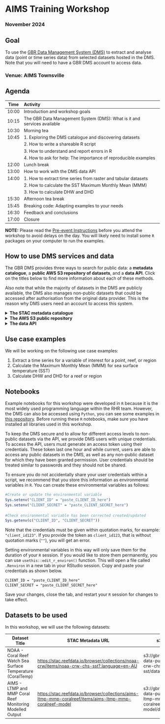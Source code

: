 # AIMS Training Workshop

### November 2024

## Goal

To use the [GBR Data Management System (DMS)](https://stac.reefdata.io/browser/?.language=en) to extract and analyse data (point or time series data) from selected datasets hosted in the DMS. Note that you will need to have a GBR DMS account to access data.

### Venue: AIMS Townsville 

## Agenda
  
| Time  | Activity |
|-------|:---------------------------------------------------------------|
| 10:00 | Introduction and workshop goals                               |
| 10:15 | The GBR Data Management System (DMS): What is it and services available |
| 10:30 | Morning tea                                                   |
| 10:45 | 1. Exploring the DMS catalogue and discovering datasets       |
|       | 2. How to write a shareable R script                          |
|       | 3. How to understand and report errors in R                   |
|       | 4. How to ask for help: The importance of reproducible examples |
| 12:00 | Lunch break                                                   |
| 13:00 | How to work with the DMS data API                             |
| 14:00 | 1. How to extract time series from raster and tabular datasets|
|       | 2. How to calculate the SST Maximum Monthly Mean (MMM)        |
|       | 3. How to calculate DHW and DHD                               |
| 15:30 | Afternoon tea break                                           |
| 15:45 | Breaking code: Adapting examples to your needs                |
| 16:30 | Feedback and conclusions                                      |
| 17:00 | Closure                                                       |

**NOTE:** Please read the [Pre-event Instructions](https://github.com/aodn/rimrep-training/blob/main/Pre-Event%20Instructions.pdf) before you attend the workshop to avoid delays on the day. You will likely need to install some `R` packages on your computer to run the examples.  
 
## How to use DMS services and data

The GBR DMS provides three ways to search for public data: a **metadata catalogue**, a **public AWS S3 repository of datasets**, and a **data API**. Click on the titles below to find more information about each of these methods.

Also note that while the majority of datasets in the DMS are publicly available, the DMS also manages non-public datasets that could be accessed after authorisation from the original data provider. This is the reason why DMS users need an account to access this system.

<details>

<summary><b>The STAC metadata catalogue</b></summary>

The metadata catalogue is the discovery portal. The datasets are organised as *items* inside **collections**. A **collection** is a group of similar *items* (datasets) either maintained by the same data provider (e.g., GBRMPA), or it can also refer to a similar type of data. For example, GBRMPA maintains a set of administrative regions (e.g., GBR marine protected area boundaries) and another for natural features (e.g., reefs inside the boundaries of the GBR). Both of these datasets (*items*) are included under the same **collection** ([GBRMPA Administrative Spatial Regions](https://stac.reefdata.io/browser/collections/gbrmpa-admin-regions)).

In the DMS, you can search for datasets by their name or using keywords. This search will return any collections that contain items related to your query. You can further search filter results by selecting one of the collection and searching by temporal/spatial extent and names. This will return a set of items (within the chosen collection) that fits your query.

</details>

<details>

<summary><b>The AWS S3 public repository</b></summary>

All DMS datasets are stored in an Amazon AWS S3 public repository. If you know the location of the collection (the S3 URI) you can use this address to connect directly with the dataset. The S3 URI is provided in the [STAC](https://stac.reefdata.io/browser/) *item* page inside a **collection**.

![](images/clipboard-3883780758.png)

</details>

</details>

<details>

<summary><b>The data API</b></summary>

The data API services are provided through [pygeoapi](https://pygeoapi.io) a server implementation of a set of [OGC API standards](https://ogcapi.ogc.org). This service allows you to extract data from every collection using simple filters like time and space. Note that given that not all datasets in the DMS are publicly available, DMS users will need to an **Access Token** to access the DMS API services.

If you need access to the API services, contact the DMS team by emailing [info-dms\@utas.edu.au](mailto:info-dms@utas.edu.au). We will create a unique set of `CLIENT_ID` and `CLIENT_SECRET` that you can use to create an **Access Token** following the instructions in the next section of this document. Note that the `CLIENT_ID` and `CLIENT_SECRET` should be considered private information, just like a password. This is because these identifiers are linked to a user profile that defines the private datasets you are granted permission to access.

### Using the data API: How to get an access token

For human users, you need to login into the DMS system by accessing the [login](https://dashboard.reefdata.io) dashboard](<https://dashboard.reefdata.io>). Then, go to the same page again and copy the access token. You are ready to paste the token value into a variable, preferably an environment variable.

![](images/clipboard-2491887232.png)
  
If you are planning to use a Machine-to-Machine workflow, there are several ways you can request an access token. The DMS admin needs to create a "machine client" for you and provide user credentials: `client_id` and `client_secret`. These credentials should not be shared with others, you must store them in a secure way. Once you have your user credentials, you can generate an **access token** using command line commands or inside your code. Note that the **access token** is only valid for one hour, so it is possible that you need to request a new token for each new API call.  
  
Below, we include instructions about how to create this **access token** in `R` and the command line:
 
<details>

<summary><b>R</b></summary>

Included in this folder, you will find a file called `useful_functions.R`. This file includes a collection of functions that you may find useful when accessing data in the DMS. One of the functions we are including is `dms_token`, which requests an access token using your DMS user credentials.

In the chunk below, we assume that you have stored your user credentials as environmental variables in `R`. If you have not, we have instructions on how to set environmental variables under the [Notebooks](#notebooks) section further down in this document.

``` r
#Loading DMS custom made functions
source("R_notebooks/useful_functions.R")

#Get access token
token <- dms_token(Sys.getenv("CLIENT_ID"), Sys.getenv("CLIENT_SECRET"))
```

In the code above, the access token will be stored in `token` variable.

</details>

<details>

<summary><b>Command Line Interface</b></summary>

It is recommended to store the `CLIENT_ID` and `CLIENT_SECRET` as environmental variables. Assuming that you have already defined these environmental variables, you can request an access token using the following command:

``` bash
ACCESS_TOKEN=$(curl --location --request POST "https://keycloak.reefdata.io/realms/rimrep-production/protocol/openid-connect/token" -s \
  --header "Content-Type: application/x-www-form-urlencoded" \
  --data-urlencode "client_id=$CLIENT_ID" \
  --data-urlencode "client_secret=$CLIENT_SECRET" \
  --data-urlencode "grant_type=client_credentials" | jq -r '.["access_token"]')
```


</details>

</details>

## Use case examples
We will be working on the following use case examples:

1. Extract a time series for a variable of interest for a point, reef, or region  
2. Calculate the Maximum Monthly Mean (MMM) for sea surface temperature (SST)  
3. Calculate DHW and DHD for a reef or region

## Notebooks
Example notebooks for this workshop were developed in `R` because it is the most widely used programming language within the RHR team. However, the DMS can also be accessed using `Python`, you can see some examples in [this repository](https://github.com/aodn/rimrep-examples/tree/main/Python_based_scripts). Before running these `R` notebooks, make sure you have installed all libraries used in this workshop.
  
To keep the DMS secure and to allow for different access levels to non-public datasets via the API, we provide DMS users with unique credentials. To access the API, users must generate an access token using their credentials. These token last one hour and while current, users are able to access any public datasets in the DMS, as well as any non-public dataset for which they have been granted permission. User credentials should be treated similar to passwords and they should not be shared.

To ensure you do not accidentally share your user credentials within a script, we recommend that you store this information as environmental variables in `R`. You can create these environmental variables as follows:

``` r
#Create or update the environmental variable 
Sys.setenv("CLIENT_ID" = "paste_CLIENT_ID_here")
Sys.setenv("CLIENT_SECRET" = "paste_CLIENT_SECRET_here")

#Check environmental variable has been corrected created/updated
Sys.getenv(c("CLIENT_ID", "CLIENT_SECRET"))
```
  
Note that the credentials must be given within quotation marks, for example: `"client_id123"`. If you provide the token as `client_id123`, that is without quotation marks (`""`), you will get an error.   
  
Setting environmental variables in this way will only save them for the duration of your `R` session. If you would like to store them permanently, you can use `usethis::edit_r_environ()` function. This will open a file called `.Renviron` in a new tab in your RStudio session. Copy and paste your credentials as shown below.  
  
```
CLIENT_ID = "paste_CLIENT_ID_here"
CLIENT_SECRET = "paste_CLIENT_SECRET_here"
```

Save your changes, close the tab, and restart your `R` session for changes to take effect.

## Datasets to be used

In this workshop, we will use the following datasets:


| Dataset Title                                                                                  | STAC Metadata URL                                                                                           | s3 URI                                                                               | Pygeoapi URL                                                                               | Security       |
|------------------------------------------------------------------------------------------------|-------------------------------------------------------------------------------------------------------------|--------------------------------------------------------------------------------------|--------------------------------------------------------------------------------------------|----------------|
| NOAA - Coral Reef Watch Sea Surface Temperature (CoralTemp) | https://stac.reefdata.io/browser/collections/noaa-crw/items/noaa-crw-chs-sst?.language=en-AU | s3://gbr-dms-data-public/noaa-crw-chs-sst/data.zarr | https://pygeoapi.reefdata.io/collections/noaa-crw-chs-sst  |        |
| AIMS - LTMP and MMP Coral Reef Monitoring Modelled Output | https://stac.reefdata.io/browser/collections/aims-ltmp-mmp-coralreef/items/aims-ltmp-mmp-coralreef-model | s3://gbr-dms-data-public/aims-ltmp-mmp-coralreef-model/data.parquet | https://pygeoapi.reefdata.io/collections/aims-ltmp-mmp-coralreef-model |  |
